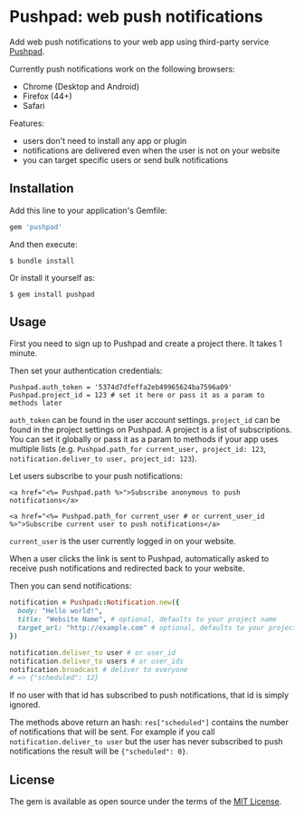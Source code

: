 # Pushpad: web push notifications

Add web push notifications to your web app using third-party service [Pushpad](https://pushpad.xyz).

Currently push notifications work on the following browsers:

- Chrome (Desktop and Android)
- Firefox (44+)
- Safari

Features:

- users don't need to install any app or plugin 
- notifications are delivered even when the user is not on your website
- you can target specific users or send bulk notifications

## Installation

Add this line to your application's Gemfile:

```ruby
gem 'pushpad'
```

And then execute:

    $ bundle install

Or install it yourself as:

    $ gem install pushpad

## Usage

First you need to sign up to Pushpad and create a project there. It takes 1 minute.

Then set your authentication credentials:

```
Pushpad.auth_token = '5374d7dfeffa2eb49965624ba7596a09'
Pushpad.project_id = 123 # set it here or pass it as a param to methods later
```

`auth_token` can be found in the user account settings. 
`project_id` can be found in the project settings on Pushpad. A project is a list of subscriptions. You can set it globally or pass it as a param to methods if your app uses multiple lists (e.g. `Pushpad.path_for current_user, project_id: 123`, `notification.deliver_to user, project_id: 123`).

Let users subscribe to your push notifications: 

```erb
<a href="<%= Pushpad.path %>">Subscribe anonymous to push notifications</a>

<a href="<%= Pushpad.path_for current_user # or current_user_id %>">Subscribe current user to push notifications</a>
```

`current_user` is the user currently logged in on your website.

When a user clicks the link is sent to Pushpad, automatically asked to receive push notifications and redirected back to your website.

Then you can send notifications:

```ruby
notification = Pushpad::Notification.new({
  body: "Hello world!",
  title: "Website Name", # optional, defaults to your project name
  target_url: "http://example.com" # optional, defaults to your project website
})

notification.deliver_to user # or user_id
notification.deliver_to users # or user_ids
notification.broadcast # deliver to everyone
# => {"scheduled": 12}
```

If no user with that id has subscribed to push notifications, that id is simply ignored.

The methods above return an hash: `res["scheduled"]` contains the number of notifications that will be sent. For example if you call `notification.deliver_to user` but the user has never subscribed to push notifications the result will be `{"scheduled": 0}`.

## License

The gem is available as open source under the terms of the [MIT License](http://opensource.org/licenses/MIT).

